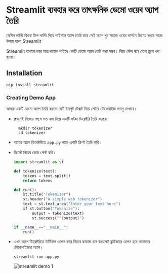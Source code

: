 # Streamlit ব্যবহার করে তাৎক্ষনিক ডেমো ওয়েব অ্যাপ তৈরি
মেশিন লার্নিং কিংবা ডিপ লার্নিং দিয়ে পাইথনে অ্যাপ তৈরি করে সেই অ্যাপ খুব সহজে ওয়েব ভার্সনে ডিস্প্লে করার সহজ উপায় হলো Streamlit

Streamlit ব্যবহার করে মাত্র কয়েক লাইনে একটি ডেমো অ্যাপ তৈরি করা সম্ভব। নিচে স্টেপ বাই স্টেপ তুলে ধরা হলো।

## Installation
```pip install streamlit```

### Creating Demo App
আমরা একটি ডেমো অ্যাপ তৈরি করবো যেটি ইনপুট টেক্সট নিয়ে সেটার টোকেনাইজ ভ্যালু দেখাবে।

* প্রথমেই নিজের পছন্দ মত নাম দিয়ে একটি ফাঁকা ডিরেক্টরি তৈরি করবো।
  ```
    mkdir tokenizer
    cd tokenizer
  ```
* আমার অ্যাপ ডিরেক্টরিতে `app.py` নামে একটি স্ক্রিপ্ট তৈরি করি।
* স্ক্রিপ্টে নিচের কোড পেস্ট করি।

  ```py
  import streamlit as st

  def tokenize(text):
      tokens = text.split()
      return tokens

  def run():
      st.title("Tokenizer")
      st.header("A simple web tokenizer")
      text = st.text_area("Enter your text here")
      if st.button("Tokenize"):
          output = tokenize(text)
          st.success(f"{output}")

  if __name__=="__main__":
      run()
  ```
* এখন অ্যাপ ডিরেক্টরিতে টার্মিনাল ওপেন করে নিচের কম্যান্ড রান করালেই ব্রাউজারে ওপেন হবে আমাদের টোকেনাইজার অ্যাপ।

  ```streamlit run app.py```
  
  ![streamlit demo 1](https://raw.githubusercontent.com/sagorbrur/sagorbrur.github.io/master/assets/images/streamlit_demo_1.png)
  
 
